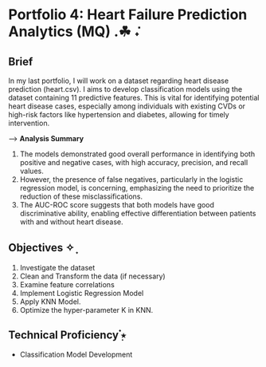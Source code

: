 # Portfolio 4: Heart Failure Prediction Analytics (MQ) .☘︎ ݁˖

## Brief
In my last portfolio, I will work on a dataset regarding heart disease prediction (heart.csv). I aims to develop classification models using the dataset containing 11 predictive features. This is vital for identifying potential heart disease cases, especially among individuals with existing CVDs or high-risk factors like hypertension and diabetes, allowing for timely intervention.

--> **Analysis Summary**
1. The models demonstrated good overall performance in identifying both positive and negative cases, with high accuracy, precision, and recall values.
2. However, the presence of false negatives, particularly in the logistic regression model, is concerning, emphasizing the need to prioritize the reduction of these misclassifications.
3. The AUC-ROC score suggests that both models have good discriminative ability, enabling effective differentiation between patients with and without heart disease.

## Objectives ✧ ̟
1. Investigate the dataset
2. Clean and Transform the data (if necessary)
3. Examine feature correlations
4. Implement Logistic Regression Model
5. Apply KNN Model.
6. Optimize the hyper-parameter K in KNN.

## Technical Proficiency  ๋࣭⭑
*  Classification Model Development